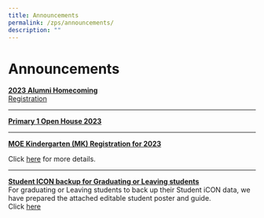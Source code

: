 ```yaml
---
title: Announcements
permalink: /zps/announcements/
description: ""
---
```

<a id="top"></a>
# Announcements

[**2023 Alumni Homecoming**](/files/2023%20alumni%20teachers’%20day%20invite.pdf)<br>
[Registration](https://forms.moe.edu.sg/forms/Jq25ro)

***

[**Primary 1 Open House 2023**](https://www.zhenghuapri.moe.edu.sg/our-info-hub/Information-for-Parents/Open-House-2023/)

* * *

[**MOE Kindergarten (MK) Registration for 2023**](https://zhenghuapri.moe.edu.sg/zps/announcements#)

Click&nbsp;<a href="/zps/announcements/moe-kindergarten-mk-registration-for-2023/" target="_blank">here</a>&nbsp;for more details.


* * *

[**Student ICON backup for Graduating or Leaving students**](#top)<br>For graduating or Leaving students to back up their Student iCON data, we have prepared the attached editable student poster and guide.<br> Click <a href="/zps/announcements/student-icon-backup-for-graduating-or-leaving-students/" target="_blank">here</a><br clear="left">